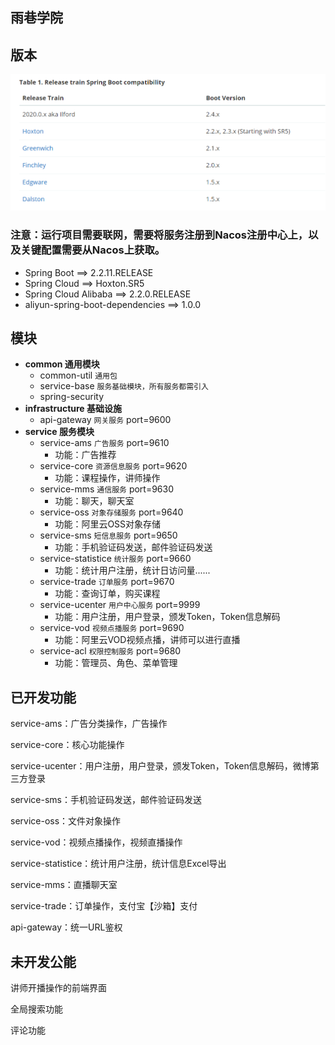 ## 雨巷学院

## 版本

![版本](./image/001.png)


### 注意：运行项目需要联网，需要将服务注册到Nacos注册中心上，以及关键配置需要从Nacos上获取。

* Spring Boot          ==> 2.2.11.RELEASE
* Spring Cloud         ==> Hoxton.SR5
* Spring Cloud Alibaba ==> 2.2.0.RELEASE
* aliyun-spring-boot-dependencies ==> 1.0.0

## 模块
* **common 通用模块**
    * common-util `通用包`
    * service-base `服务基础模块，所有服务都需引入`
    * spring-security 
* **infrastructure 基础设施**
    * api-gateway `网关服务`    port=9600
* **service 服务模块**
    * service-ams           `广告服务` port=9610
        * 功能：广告推荐
    * service-core          `资源信息服务` port=9620
        * 功能：课程操作，讲师操作
    * service-mms           `通信服务` port=9630
        * 功能：聊天，聊天室
    * service-oss           `对象存储服务` port=9640
        * 功能：阿里云OSS对象存储
    * service-sms           `短信息服务` port=9650
        * 功能：手机验证码发送，邮件验证码发送
    * service-statistice    `统计服务` port=9660
        * 功能：统计用户注册，统计日访问量......
    * service-trade         `订单服务` port=9670
        * 功能：查询订单，购买课程
    * service-ucenter       `用户中心服务` port=9999
        * 功能：用户注册，用户登录，颁发Token，Token信息解码
    * service-vod           `视频点播服务` port=9690
        * 功能：阿里云VOD视频点播，讲师可以进行直播
    * service-acl           `权限控制服务` port=9680
        * 功能：管理员、角色、菜单管理

    
    
## 已开发功能

service-ams：广告分类操作，广告操作

service-core：核心功能操作

service-ucenter：用户注册，用户登录，颁发Token，Token信息解码，微博第三方登录

service-sms：手机验证码发送，邮件验证码发送

service-oss：文件对象操作

service-vod：视频点播操作，视频直播操作

service-statistice：统计用户注册，统计信息Excel导出

service-mms：直播聊天室

service-trade：订单操作，支付宝【沙箱】支付

api-gateway：统一URL鉴权


## 未开发公能

讲师开播操作的前端界面

全局搜索功能

评论功能
